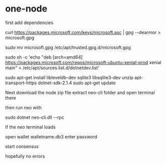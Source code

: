 # one-node
first add
dependencies

curl https://packages.microsoft.com/keys/microsoft.asc | gpg --dearmor > microsoft.gpg

sudo mv microsoft.gpg /etc/apt/trusted.gpg.d/microsoft.gpg


sudo sh -c 'echo "deb [arch=amd64] https://packages.microsoft.com/repos/microsoft-ubuntu-xenial-prod xenial main" > /etc/apt/sources.list.d/dotnetdev.list'


sudo apt-get install libleveldb-dev sqlite3 libsqlite3-dev unzip apt-transport-https dotnet-sdk-2.1.4
sudo apt-get update



Next download the node zip file
extract neo-cli folder and open terminal there

then run neo with

sudo dotnet neo-cli.dll --rpc


If the neo terminal loads 

open wallet  walletname.db3
enter password


start consensus



hopefully no errors


